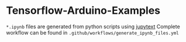 # Tensorflow-Arduino-Examples

`*.ipynb` files are generated from python scripts using [jupytext](https://github.com/mwouts/jupytext)
Complete workflow can be found in `.github/workflows/generate_ipynb_files.yml`
